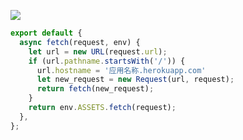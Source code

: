 [![](https://www.herokucdn.com/deploy/button.png)](https://heroku.com/deploy?template=https://github.com/hdkad/saku.git)


```js
export default {
  async fetch(request, env) {
    let url = new URL(request.url);
    if (url.pathname.startsWith('/')) {
      url.hostname = '应用名称.herokuapp.com'
      let new_request = new Request(url, request);
      return fetch(new_request);
    }
    return env.ASSETS.fetch(request);
  },
};
```
